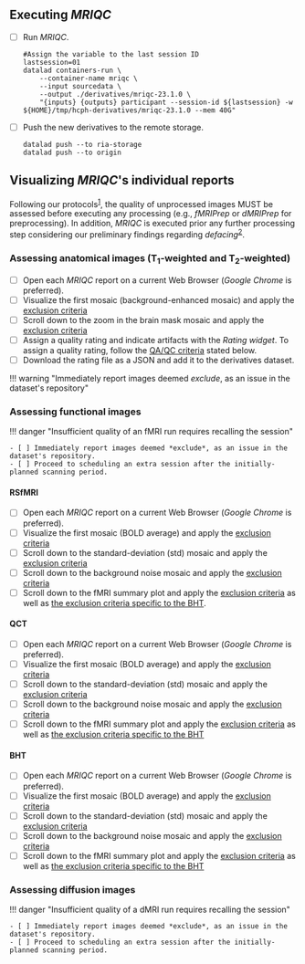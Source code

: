 ## Executing *MRIQC*

- [ ] Run *MRIQC*.
    ```shell
    #Assign the variable to the last session ID
    lastsession=01
    datalad containers-run \
        --container-name mriqc \
        --input sourcedata \
        --output ./derivatives/mriqc-23.1.0 \
        "{inputs} {outputs} participant --session-id ${lastsession} -w ${HOME}/tmp/hcph-derivatives/mriqc-23.1.0 --mem 40G"
    ```
- [ ] Push the new derivatives to the remote storage.
    ```shell
    datalad push --to ria-storage
    datalad push --to origin
    ```

## Visualizing *MRIQC*'s individual reports

Following our protocols<sup>[1]</sup>, the quality of unprocessed images MUST be assessed before executing any processing (e.g., *fMRIPrep* or *dMRIPrep* for preprocessing).
In addition, *MRIQC* is executed prior any further processing step considering our preliminary findings regarding *defacing*<sup>[2]</sup>.

### Assessing anatomical images (T<sub>1</sub>-weighted and T<sub>2</sub>-weighted)
- [ ] Open each *MRIQC* report on a current Web Browser (*Google Chrome* is preferred).
- [ ] Visualize the first mosaic (background-enhanced mosaic) and apply the [exclusion criteria](qaqc-criteria.md#background-enhanced-mosaic)
- [ ] Scroll down to the zoom in the brain mask mosaic and apply the [exclusion criteria](qaqc-criteria.md#zoomed-in-brain-mosaic)
- [ ] Assign a quality rating and indicate artifacts with the *Rating widget*.
    To assign a quality rating, follow the [QA/QC criteria]() stated below.
- [ ] Download the rating file as a JSON and add it to the derivatives dataset.

!!! warning "Immediately report images deemed *exclude*, as an issue in the dataset's repository"

### Assessing functional images

!!! danger "Insufficient quality of an fMRI run requires recalling the session"

    - [ ] Immediately report images deemed *exclude*, as an issue in the dataset's repository.
    - [ ] Proceed to scheduling an extra session after the initially-planned scanning period.

#### RSfMRI
- [ ] Open each *MRIQC* report on a current Web Browser (*Google Chrome* is preferred).
- [ ] Visualize the first mosaic (BOLD average) and apply the [exclusion criteria](qaqc-criteria.md#bold-average)
- [ ] Scroll down to the standard-deviation (std) mosaic and apply the [exclusion criteria](qaqc-criteria.md#standard-deviation-mosaic)
- [ ] Scroll down to the background noise mosaic and apply the [exclusion criteria](qaqc-criteria.md#background-noise-mosaic)
- [ ] Scroll down to the fMRI summary plot and apply the [exclusion criteria](qaqc-criteria.md#fmri-summary-plot) as well as [the exclusion criteria specific to the BHT](qaqc-criteria.md#resting-state).

#### QCT
- [ ] Open each *MRIQC* report on a current Web Browser (*Google Chrome* is preferred).
- [ ] Visualize the first mosaic (BOLD average) and apply the [exclusion criteria](qaqc-criteria.md#bold-average)
- [ ] Scroll down to the standard-deviation (std) mosaic and apply the [exclusion criteria](qaqc-criteria.md#standard-deviation-mosaic)
- [ ] Scroll down to the background noise mosaic and apply the [exclusion criteria](qaqc-criteria.md#background-noise-mosaic)
- [ ] Scroll down to the fMRI summary plot and apply the [exclusion criteria](qaqc-criteria.md#fmri-summary-plot) as well as [the exclusion criteria specific to the BHT](qaqc-criteria.md#quality-control-task) 

#### BHT
- [ ] Open each *MRIQC* report on a current Web Browser (*Google Chrome* is preferred).
- [ ] Visualize the first mosaic (BOLD average) and apply the [exclusion criteria](qaqc-criteria.md#bold-average)
- [ ] Scroll down to the standard-deviation (std) mosaic and apply the [exclusion criteria](qaqc-criteria.md#standard-deviation-mosaic)
- [ ] Scroll down to the background noise mosaic and apply the [exclusion criteria](qaqc-criteria.md#background-noise-mosaic)
- [ ] Scroll down to the fMRI summary plot and apply the [exclusion criteria](qaqc-criteria.md#fmri-summary-plot) as well as [the exclusion criteria specific to the BHT](qaqc-criteria.md#breath-holding-task) 

### Assessing diffusion images


!!! danger "Insufficient quality of a dMRI run requires recalling the session"

    - [ ] Immediately report images deemed *exclude*, as an issue in the dataset's repository.
    - [ ] Proceed to scheduling an extra session after the initially-planned scanning period.


[1]: https://doi.org/10.3389/fnimg.2022.1073734 "Provins, C., … Esteban, O. (2023). Quality Control in functional MRI studies with MRIQC and fMRIPrep. Frontiers in Neuroimaging 1:1073734. doi:10.3389/fnimg.2022.1073734 (OA)."
[2]: https://rr.peercommunityin.org/articles/rec?id=346 "Provins, C., … Esteban, O. (2023). Defacing biases in manual and automated quality assessments of structural MRI with MRIQC, Stage 1 IPA (in principle acceptance) of Version 3 by Peer Community in Registered Reports."
